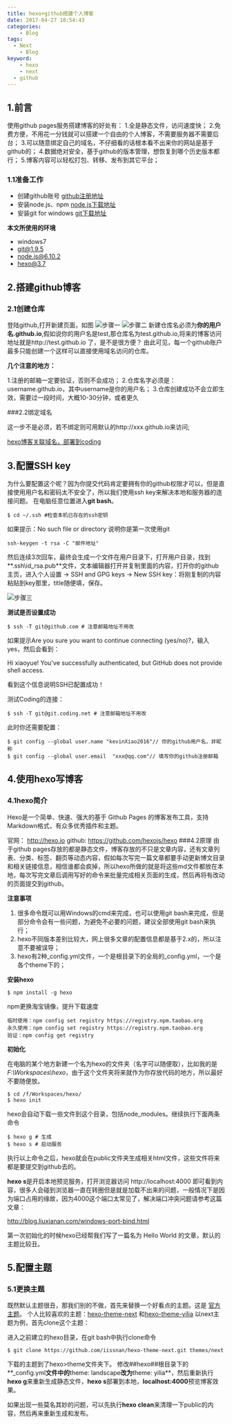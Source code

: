 ```yaml
---
title: hexo+github搭建个人博客
date: 2017-04-27 18:54:43
categories:
	- Blog
tags:
  - Next
	- Blog
keyword:
	- hexo
	- next
  - github
---
```

## 1.前言
使用github pages服务搭建博客的好处有：
1.全是静态文件，访问速度快；
2.免费方便，不用花一分钱就可以搭建一个自由的个人博客，不需要服务器不需要后台；
3.可以随意绑定自己的域名，不仔细看的话根本看不出来你的网站是基于github的；
4.数据绝对安全，基于github的版本管理，想恢复到哪个历史版本都行；
5.博客内容可以轻松打包、转移、发布到其它平台；
<!-- more -->

### 1.1准备工作

 - 创建github账号       [github注册地址][1]
 - 安装node.js、npm     [node.js下载地址][2]
 - 安装git for windows  [git下载地址][3]
 
**本文所使用的环境**

 - windows7
 - git@1.9.5
 - node.js@6.10.2
 - hexo@3.7

## 2.搭建github博客
### 2.1创建仓库
登陆github,打开新建页面，如图
![步骤一][4]
![步骤二][5]
新建仓库名必须为**你的用户名.github.io**,假如说你的用户名是test,那仓库名为test.github.io,将来的博客访问地址就是http://test.github.io 了，是不是很方便？
由此可见，每一个github账户最多只能创建一个这样可以直接使用域名访问的仓库。

**几个注意的地方：**

1.注册的邮箱一定要验证，否则不会成功；
2.仓库名字必须是：username.github.io，其中username是你的用户名；
3.仓库创建成功不会立即生效，需要过一段时间，大概10-30分钟，或者更久

###2.2绑定域名

这一步不是必须，若不绑定则可用默认的http://xxx.github.io来访问;

[hexo博客关联域名，部署到coding][6]

## 3.配置SSH key

为什么要配置这个呢？因为你提交代码肯定要拥有你的github权限才可以，但是直接使用用户名和密码太不安全了，所以我们使用ssh key来解决本地和服务器的连接问题。
在电脑任意位置进入**git bash**。

```cli
$ cd ~/.ssh #检查本机已存在的ssh密钥
``` 

如果提示：No such file or directory 说明你是第一次使用git

```cli
ssh-keygen -t rsa -C "邮件地址"
```

然后连续3次回车，最终会生成一个文件在用户目录下，打开用户目录，找到**.ssh\id_rsa.pub**文件，文本编辑器打开并复制里面的内容，打开你的github主页，进入个人设置 -> SSH and GPG keys -> New SSH key：将刚复制的内容粘贴到key那里，title随便填，保存。

![步骤三][7]

**测试是否设置成功**

```
$ ssh -T git@github.com # 注意邮箱地址不用改
```

如果提示Are you sure you want to continue connecting (yes/no)?，输入yes，然后会看到：

Hi xiaoyue! You've successfully authenticated, but GitHub does not provide shell access.

看到这个信息说明SSH已配置成功！

测试Coding的连接：

```
$ ssh -T git@git.coding.net # 注意邮箱地址不用改
```

此时你还需要配置：

```
$ git config --global user.name "kevinXiao2016"// 你的github用户名，非昵称
$ git config --global user.email  "xxx@qq.com"// 填写你的github注册邮箱
```

## 4.使用hexo写博客
### 4.1hexo简介
Hexo是一个简单、快速、强大的基于 Github Pages 的博客发布工具，支持Markdown格式，有众多优秀插件和主题。

官网： http://hexo.io
github: https://github.com/hexojs/hexo
###4.2原理
由于github pages存放的都是静态文件，博客存放的不只是文章内容，还有文章列表、分类、标签、翻页等动态内容，假如每次写完一篇文章都要手动更新博文目录和相关链接信息，相信谁都会疯掉，所以hexo所做的就是将这些md文件都放在本地，每次写完文章后调用写好的命令来批量完成相关页面的生成，然后再将有改动的页面提交到github。

**注意事项**

 1. 很多命令既可以用Windows的cmd来完成，也可以使用git bash来完成，但是部分命令会有一些问题，为避免不必要的问题，建议全部使用git bash来执行；
 2. hexo不同版本差别比较大，网上很多文章的配置信息都是基于2.x的，所以注意不要被误导；
 3. hexo有2种_config.yml文件，一个是根目录下的全局的_config.yml，一个是各个theme下的；

**安装hexo**

```
$ npm install -g hexo
```

npm更换淘宝镜像，提升下载速度

```
临时使用：npm config set registry https://registry.npm.taobao.org
永久使用：npm config set registry https://registry.npm.taobao.org
验证：npm config get registry
```

**初始化**

在电脑的某个地方新建一个名为hexo的文件夹（名字可以随便取），比如我的是*F:\Workspaces\hexo*，由于这个文件夹将来就作为你存放代码的地方，所以最好不要随便放。

```
$ cd /f/Workspaces/hexo/
$ hexo init
```

hexo会自动下载一些文件到这个目录，包括node_modules。继续执行下面两条命令

```
$ hexo g # 生成
$ hexo s # 启动服务
```

执行以上命令之后，hexo就会在public文件夹生成相关html文件，这些文件将来都是要提交到github去的。

**hexo s**是开启本地预览服务，打开浏览器访问 http://localhost:4000 即可看到内容，很多人会碰到浏览器一直在转圈但是就是加载不出来的问题，一般情况下是因为端口占用的缘故，因为4000这个端口太常见了，解决端口冲突问题请参考这篇文章：

http://blog.liuxianan.com/windows-port-bind.html

第一次初始化的时候hexo已经帮我们写了一篇名为 Hello World 的文章，默认的主题比较丑。

## 5.配置主题
### 5.1更换主题
既然默认主题很丑，那我们别的不做，首先来替换一个好看点的主题。这是 [官方主题](https://hexo.io/themes/)。
个人比较喜欢的主题：[hexo-theme-next](https://github.com/iissnan/hexo-theme-next) 和[hexo-theme-yilia](https://github.com/litten/hexo-theme-yilia)
以next主题为例，首先clone这个主题：

进入之前建立的hexo目录，在git bash中执行clone命令

`$ git clone https://github.com/iissnan/hexo-theme-next.git themes/next`

下载的主题到了hexo>theme文件夹下。
修改##hexo##根目录下的**_config.yml**文件中的**theme: landscape**改为**theme: yilia**，然后重新执行**hexo g**来重新生成静态文件，**hexo s**部署到本地，**localhost:4000**预览博客效果。

如果出现一些莫名其妙的问题，可以先执行**hexo clean**来清理一下public的内容，然后再来重新生成和发布。


  [1]: https://github.com/
  [2]: https://nodejs.org/en/download/
  [3]: https://git-scm.com/downloads
  [4]: https://raw.githubusercontent.com/kevinXiao2016/kevinXiao2016.github.io/hexo/imageStorage/blog/newRepository.png
  [5]: https://raw.githubusercontent.com/kevinXiao2016/kevinXiao2016.github.io/hexo/imageStorage/blog/step2.png
  [6]: https://greateman.top/hexo%E5%8D%9A%E5%AE%A2%E5%85%B3%E8%81%94%E5%9F%9F%E5%90%8D%EF%BC%8C%E9%83%A8%E7%BD%B2%E5%88%B0coding.html
  [7]: https://raw.githubusercontent.com/kevinXiao2016/kevinXiao2016.github.io/hexo/imageStorage/blog/step3.png